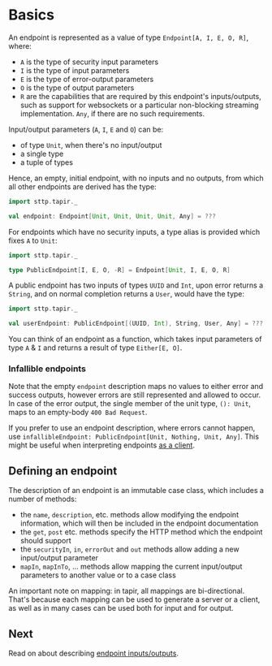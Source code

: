 # Basics

An endpoint is represented as a value of type `Endpoint[A, I, E, O, R]`, where:

* `A` is the type of security input parameters
* `I` is the type of input parameters
* `E` is the type of error-output parameters
* `O` is the type of output parameters
* `R` are the capabilities that are required by this endpoint's inputs/outputs, such as support for websockets or a particular non-blocking streaming implementation. `Any`, if there are no such requirements.

Input/output parameters (`A`, `I`, `E` and `O`) can be:

* of type `Unit`, when there's no input/output
* a single type
* a tuple of types

Hence, an empty, initial endpoint, with no inputs and no outputs, from which all other endpoints are  derived has the type:

```scala
import sttp.tapir._

val endpoint: Endpoint[Unit, Unit, Unit, Unit, Any] = ???
```

For endpoints which have no security inputs, a type alias is provided which fixes `A` to `Unit`:

```scala
import sttp.tapir._

type PublicEndpoint[I, E, O, -R] = Endpoint[Unit, I, E, O, R]
```

A public endpoint has two inputs of types `UUID` and `Int`, upon error returns a `String`, and on normal 
completion returns a `User`, would have the type:

 
```scala
import sttp.tapir._

val userEndpoint: PublicEndpoint[(UUID, Int), String, User, Any] = ???
```

You can think of an endpoint as a function, which takes input parameters of type `A` & `I` and returns a result of type 
`Either[E, O]`.

### Infallible endpoints

Note that the empty `endpoint` description maps no values to either error and success outputs, however errors
are still represented and allowed to occur. In case of the error output, the single member of the unit type, `(): Unit`, 
maps to an empty-body `400 Bad Request`.

If you prefer to use an endpoint description, where errors cannot happen, use 
`infallibleEndpoint: PublicEndpoint[Unit, Nothing, Unit, Any]`. This might be useful when
interpreting endpoints [as a client](../client/sttp.md).

## Defining an endpoint

The description of an endpoint is an immutable case class, which includes a number of methods:

* the `name`, `description`, etc. methods allow modifying the endpoint information, which will then be included in the 
  endpoint documentation
* the `get`, `post` etc. methods specify the HTTP method which the endpoint should support
* the `securityIn`, `in`, `errorOut` and `out` methods allow adding a new input/output parameter
* `mapIn`, `mapInTo`, ... methods allow mapping the current input/output parameters to another value or to a case class

An important note on mapping: in tapir, all mappings are bi-directional. That's because each mapping can be used to 
generate a server or a client, as well as in many cases can be used both for input and for output.

## Next

Read on about describing [endpoint inputs/outputs](ios.md).
